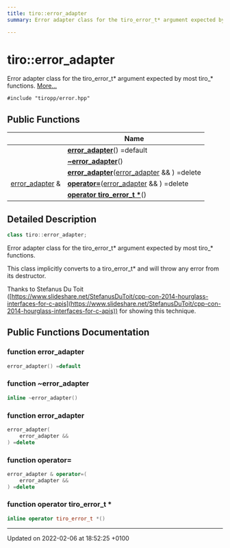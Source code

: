 ```yaml
---
title: tiro::error_adapter
summary: Error adapter class for the tiro_error_t* argument expected by most tiro_* functions. 

---
```


# tiro::error_adapter



Error adapter class for the tiro_error_t* argument expected by most tiro_* functions.  [More...](#detailed-description)


`#include "tiropp/error.hpp"`

## Public Functions

|                | Name           |
| -------------- | -------------- |
| | **[error_adapter](/docs/api/classes/classtiro_1_1error__adapter#function-error-adapter)**() =default |
| | **[~error_adapter](/docs/api/classes/classtiro_1_1error__adapter#function-~error-adapter)**() |
| | **[error_adapter](/docs/api/classes/classtiro_1_1error__adapter#function-error-adapter)**([error&#95;adapter](/docs/api/classes/classtiro&#95;1&#95;1error&#95;&#95;adapter) && ) =delete |
| [error_adapter](/docs/api/classes/classtiro_1_1error__adapter) & | **[operator=](/docs/api/classes/classtiro_1_1error__adapter#function-operator=)**([error&#95;adapter](/docs/api/classes/classtiro&#95;1&#95;1error&#95;&#95;adapter) && ) =delete |
| | **[operator tiro_error_t *](/docs/api/classes/classtiro_1_1error__adapter#function-operator-tiro-error-t-*)**() |

## Detailed Description

```cpp
class tiro::error_adapter;
```

Error adapter class for the tiro_error_t* argument expected by most tiro_* functions. 

This class implicitly converts to a tiro_error_t* and will throw any error from its destructor.

Thanks to Stefanus Du Toit ([https://www.slideshare.net/StefanusDuToit/cpp-con-2014-hourglass-interfaces-for-c-apis](https://www.slideshare.net/StefanusDuToit/cpp-con-2014-hourglass-interfaces-for-c-apis)) for showing this technique. 

## Public Functions Documentation

### function error_adapter

```cpp
error_adapter() =default
```


### function ~error_adapter

```cpp
inline ~error_adapter()
```


### function error_adapter

```cpp
error_adapter(
    error_adapter && 
) =delete
```


### function operator=

```cpp
error_adapter & operator=(
    error_adapter && 
) =delete
```


### function operator tiro_error_t *

```cpp
inline operator tiro_error_t *()
```


-------------------------------

Updated on 2022-02-06 at 18:52:25 +0100